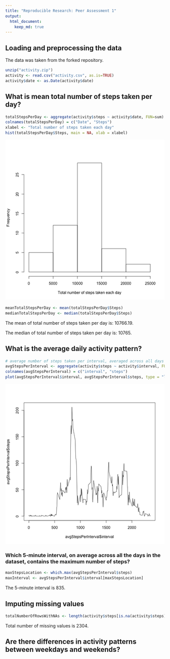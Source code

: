 ```yaml
---
title: "Reproducible Research: Peer Assessment 1"
output: 
  html_document:
    keep_md: true
---
```




## Loading and preprocessing the data
The data was taken from the forked repository.

```r
unzip("activity.zip")
activity <- read.csv("activity.csv", as.is=TRUE)
activity$date <- as.Date(activity$date)
```



## What is mean total number of steps taken per day?

```r
totalStepsPerDay <- aggregate(activity$steps ~ activity$date, FUN=sum)
colnames(totalStepsPerDay) = c("Date", "Steps")
xlabel <- "Total number of steps taken each day"
hist(totalStepsPerDay$Steps, main = NA, xlab = xlabel)
```

![plot of chunk unnamed-chunk-2](figure/unnamed-chunk-2-1.png) 

```r
meanTotalStepsPerDay <- mean(totalStepsPerDay$Steps)
medianTotalStepsPerDay <- median(totalStepsPerDay$Steps)
```
The mean of total number of steps taken per day is: 10766.19.

The median of total number of steps taken per day is: 10765.

## What is the average daily activity pattern?

```r
# average number of steps taken per interval, averaged across all days
avgStepsPerInterval <- aggregate(activity$steps ~ activity$interval, FUN=mean)
colnames(avgStepsPerInterval) = c("interval", "steps")
plot(avgStepsPerInterval$interval, avgStepsPerInterval$steps, type = "l")
```

![plot of chunk unnamed-chunk-3](figure/unnamed-chunk-3-1.png) 

### Which 5-minute interval, on average across all the days in the dataset, contains the maximum number of steps?

```r
maxStepsLocation <- which.max(avgStepsPerInterval$steps)
maxInterval <- avgStepsPerInterval$interval[maxStepsLocation]
```
The 5-minute interval is 835.



## Imputing missing values

```r
totalNumberOfRowsWithNAs <- length(activity$steps[is.na(activity$steps)])
```
Total number of missing values is 2304.




## Are there differences in activity patterns between weekdays and weekends?
